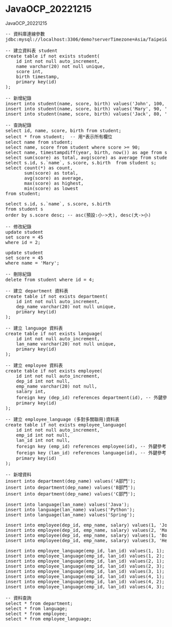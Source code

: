 # JavaOCP_20221215
JavaOCP_20221215
<pre>
-- 資料庫連線參數
jdbc:mysql://localhost:3306/demo?serverTimezone=Asia/Taipei&characterEncoding=utf-8&useUnicode=true

-- 建立資料表 student
create table if not exists student(
    id int not null auto_increment,
    name varchar(20) not null unique,
    score int,
    birth timestamp,
    primary key(id)
);

-- 新增紀錄
insert into student(name, score, birth) values('John', 100, '2000-1-3');
insert into student(name, score, birth) values('Mary', 90, '2001-2-5');
insert into student(name, score, birth) values('Jack', 80, '1999-4-8');

-- 查詢紀錄
select id, name, score, birth from student;
select * from student;  -- 用*表示所有欄位
select name from student;
select name, score from student where score >= 90;
select name, timestampdiff(year, birth, now()) as age from student;
select sum(score) as total, avg(score) as average from student;
select s.id, s.`name`, s.score, s.birth  from student s;
select count(*) as count, 
       sum(score) as total, 
       avg(score) as average, 
       max(score) as highest, 
       min(score) as lowest 
from student;

select s.id, s.`name`, s.score, s.birth 
from student s
order by s.score desc; -- asc(預設:小->大), desc(大->小)

-- 修改紀錄
update student
set score = 45
where id = 2;

update student
set score = 45
where name = 'Mary';

-- 刪除紀錄
delete from student where id = 4;

-- 建立 department 資料表
create table if not exists department(
    id int not null auto_increment,
    dep_name varchar(20) not null unique,
    primary key(id)
);

-- 建立 language 資料表
create table if not exists language(
    id int not null auto_increment,
    lan_name varchar(20) not null unique,
    primary key(id)
);

-- 建立 employee 資料表
create table if not exists employee(
    id int not null auto_increment,
    dep_id int not null,
    emp_name varchar(20) not null,
    salary int,
    foreign key (dep_id) references department(id), -- 外鍵參考
    primary key(id)
);

-- 建立 employee_language (多對多關聯用)資料表
create table if not exists employee_language(
    id int not null auto_increment,
    emp_id int not null,
    lan_id int not null,
    foreign key (emp_id) references employee(id), -- 外鍵參考
    foreign key (lan_id) references language(id), -- 外鍵參考
    primary key(id)
);

-- 新增資料
insert into department(dep_name) values('A部門');
insert into department(dep_name) values('B部門');
insert into department(dep_name) values('C部門');

insert into language(lan_name) values('Java');
insert into language(lan_name) values('Python');
insert into language(lan_name) values('Spring');

insert into employee(dep_id, emp_name, salary) values(1, 'John', 55000);
insert into employee(dep_id, emp_name, salary) values(2, 'Mary', 72000);
insert into employee(dep_id, emp_name, salary) values(1, 'Bob', 43000);
insert into employee(dep_id, emp_name, salary) values(3, 'Helen', 82000);

insert into employee_language(emp_id, lan_id) values(1, 1);
insert into employee_language(emp_id, lan_id) values(1, 2);
insert into employee_language(emp_id, lan_id) values(2, 1);
insert into employee_language(emp_id, lan_id) values(2, 3);
insert into employee_language(emp_id, lan_id) values(3, 1);
insert into employee_language(emp_id, lan_id) values(4, 1);
insert into employee_language(emp_id, lan_id) values(4, 2);
insert into employee_language(emp_id, lan_id) values(4, 3);

-- 資料查詢
select * from department;
select * from language;
select * from employee;
select * from employee_language;

</pre>
